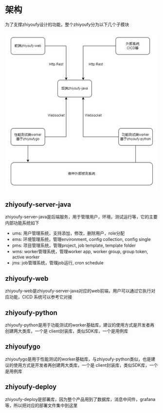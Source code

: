 # 架构

为了支撑zhiyoufy设计的功能，整个zhiyoufy分为以下几个子模块

![zhiyoufy-architecture](./../files/zhiyoufy-architecture.png)

## zhiyoufy-server-java

zhiyoufy-server-java是后端服务，用于管理用户，环境，测试运行等，它的主要
内部功能系统如下

- ums: 用户管理系统，支持添加，修改，删除用户，role分配
- ems: 环境管理系统，管理environment, config collection, config single
- pms: 项目管理系统，管理project, job template, template folder
- wms: worker管理系统，管理worker app, worker group, group token, active worker
- jms: job管理系统，管理job运行, cron schedule

## zhiyoufy-web

zhiyoufy-web是zhiyoufy-server-java对应的web前端，用户可以通过它执行对应功能，CICD
系统可以参考它对接

## zhiyoufy-python

zhiyoufy-python是用于功能测试的worker基础库，建议的使用方式是开发者再创建两大类库，一个是
client封装库，类似SDK库，一个是用例库

## zhiyoufygo

zhiyoufygo是用于性能测试的worker基础库，与zhiyoufy-python类似，也是建议的使用方式是开发者再创建两大类库，一个是
client封装库，类似SDK库，一个是用例库

## zhiyoufy-deploy

zhiyoufy-deploy是部署库，因为整个产品用到了数据库，消息中间件，grafana等，所以把对应的部署文件集中到这里
